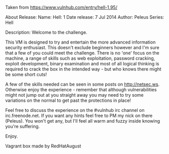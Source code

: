 Taken from https://www.vulnhub.com/entry/hell-1,95/ 

About Release:
    Name: Hell: 1
    Date release: 7 Jul 2014
    Author: Peleus
    Series: Hell

Description:
Welcome to the challenge.

This VM is designed to try and entertain the more advanced information security enthusiast. This doesn't exclude beginners however and I'm sure that a few of you could meet the challenge. There is no 'one' focus on the machine, a range of skills such as web exploitation, password cracking, exploit development, binary examination and most of all logical thinking is required to crack the box in the intended way - but who knows there might be some short cuts!

A few of the skills needed can be seen in some posts on http://netsec.ws. Otherwise enjoy the experience - remember that although vulnerabilities might not jump out at you straight away you may need to try some variations on the normal to get past the protections in place!

Feel free to discuss the experience on the #vulnhub irc channel on irc.freenode.net. If you want any hints feel free to PM my nick on there (Peleus). You won't get any, but I'll feel all warm and fuzzy inside knowing you're suffering.

Enjoy.

Vagrant box made by RedHatAugust

